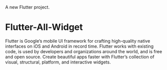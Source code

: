 
A new Flutter project.

# Flutter-All-Widget
Flutter is Google’s mobile UI framework for crafting high-quality native interfaces on iOS and Android in record time. Flutter works with existing code, is used by developers and organizations around the world, and is free and open source. Create beautiful apps faster with Flutter’s collection of visual, structural, platform, and interactive widgets.

